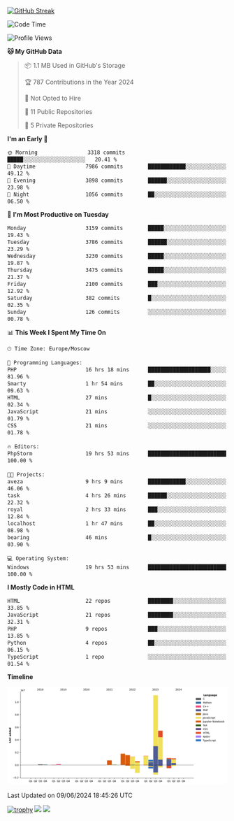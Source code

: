 [![GitHub Streak](https://github-readme-streak-stats.herokuapp.com/?user=yogik10)](https://git.io/streak-stats)
<!--START_SECTION:waka-->
![Code Time](http://img.shields.io/badge/Code%20Time-597%20hrs%2028%20mins-blue)

![Profile Views](http://img.shields.io/badge/Profile%20Views-0-blue)

**🐱 My GitHub Data** 

> 📦 1.1 MB Used in GitHub's Storage 
 > 
> 🏆 787 Contributions in the Year 2024
 > 
> 🚫 Not Opted to Hire
 > 
> 📜 11 Public Repositories 
 > 
> 🔑 5 Private Repositories 
 > 
**I'm an Early 🐤** 

```text
🌞 Morning                3318 commits        █████░░░░░░░░░░░░░░░░░░░░   20.41 % 
🌆 Daytime                7986 commits        ████████████░░░░░░░░░░░░░   49.12 % 
🌃 Evening                3898 commits        ██████░░░░░░░░░░░░░░░░░░░   23.98 % 
🌙 Night                  1056 commits        ██░░░░░░░░░░░░░░░░░░░░░░░   06.50 % 
```
📅 **I'm Most Productive on Tuesday** 

```text
Monday                   3159 commits        █████░░░░░░░░░░░░░░░░░░░░   19.43 % 
Tuesday                  3786 commits        ██████░░░░░░░░░░░░░░░░░░░   23.29 % 
Wednesday                3230 commits        █████░░░░░░░░░░░░░░░░░░░░   19.87 % 
Thursday                 3475 commits        █████░░░░░░░░░░░░░░░░░░░░   21.37 % 
Friday                   2100 commits        ███░░░░░░░░░░░░░░░░░░░░░░   12.92 % 
Saturday                 382 commits         █░░░░░░░░░░░░░░░░░░░░░░░░   02.35 % 
Sunday                   126 commits         ░░░░░░░░░░░░░░░░░░░░░░░░░   00.78 % 
```


📊 **This Week I Spent My Time On** 

```text
🕑︎ Time Zone: Europe/Moscow

💬 Programming Languages: 
PHP                      16 hrs 18 mins      ████████████████████░░░░░   81.96 % 
Smarty                   1 hr 54 mins        ██░░░░░░░░░░░░░░░░░░░░░░░   09.63 % 
HTML                     27 mins             █░░░░░░░░░░░░░░░░░░░░░░░░   02.34 % 
JavaScript               21 mins             ░░░░░░░░░░░░░░░░░░░░░░░░░   01.79 % 
CSS                      21 mins             ░░░░░░░░░░░░░░░░░░░░░░░░░   01.78 % 

🔥 Editors: 
PhpStorm                 19 hrs 53 mins      █████████████████████████   100.00 % 

🐱‍💻 Projects: 
aveza                    9 hrs 9 mins        ████████████░░░░░░░░░░░░░   46.06 % 
task                     4 hrs 26 mins       ██████░░░░░░░░░░░░░░░░░░░   22.32 % 
royal                    2 hrs 33 mins       ███░░░░░░░░░░░░░░░░░░░░░░   12.84 % 
localhost                1 hr 47 mins        ██░░░░░░░░░░░░░░░░░░░░░░░   08.98 % 
bearing                  46 mins             █░░░░░░░░░░░░░░░░░░░░░░░░   03.90 % 

💻 Operating System: 
Windows                  19 hrs 53 mins      █████████████████████████   100.00 % 
```

**I Mostly Code in HTML** 

```text
HTML                     22 repos            ████████░░░░░░░░░░░░░░░░░   33.85 % 
JavaScript               21 repos            ████████░░░░░░░░░░░░░░░░░   32.31 % 
PHP                      9 repos             ███░░░░░░░░░░░░░░░░░░░░░░   13.85 % 
Python                   4 repos             ██░░░░░░░░░░░░░░░░░░░░░░░   06.15 % 
TypeScript               1 repo              ░░░░░░░░░░░░░░░░░░░░░░░░░   01.54 % 
```



**Timeline**

![Lines of Code chart](https://raw.githubusercontent.com/Yogik10/Yogik10/main/assets/bar_graph.png)


 Last Updated on 09/06/2024 18:45:26 UTC
<!--END_SECTION:waka-->
[![trophy](https://github-profile-trophy.vercel.app/?username=yogik10)](https://github.com/ryo-ma/github-profile-trophy)
![](https://github-profile-summary-cards.vercel.app/api/cards/profile-details?username=yogik10&theme=solarized_dark)
![](https://github-profile-summary-cards.vercel.app/api/cards/most-commit-language?username=yogik10&theme=solarized_dark)


